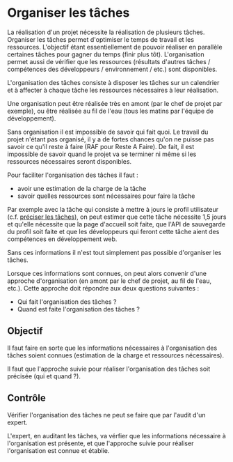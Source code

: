 Organiser les tâches
===================

La réalisation d'un projet nécessite la réalisation de plusieurs tâches. Organiser les tâches permet d'optimiser le temps de travail et les ressources. L'objectif étant essentiellement de pouvoir réaliser en parallèle certaines tâches pour gagner du temps (finir plus tôt). L'organisation permet aussi de vérifier que les ressources (résultats d'autres tâches / compétences des développeurs / environnement / etc.) sont disponibles.

L'organisation des tâches consiste à disposer les tâches sur un calendrier et à affecter à chaque tâche les ressources nécessaires à leur réalisation.

Une organisation peut être réalisée très en amont (par le chef de projet par exemple), ou être réalisée au fil de l'eau (tous les matins par l'équipe de développement).

Sans organisation il est impossible de savoir qui fait quoi. Le travail du projet n'étant pas organisé, il y a de fortes chances qu'on ne puisse pas savoir ce qu'il reste à faire (RAF pour Reste A Faire). De fait, il est impossible de savoir quand le projet va se terminer ni même si les ressources nécessaires seront disponibles.

Pour faciliter l'organisation des tâches il faut :

* avoir une estimation de la charge de la tâche
* savoir quelles ressources sont nécessaires pour faire la tâche

Par exemple avec la tâche qui consiste à mettre à jours le profil utilisateur (c.f. [préciser les tâches](./planifier.md)), on peut estimer que cette tâche nécessite 1,5 jours et qu'elle nécessite que la page d'accueil soit faite, que l'API de sauvegarde du profil soit faite et que les développeurs qui feront cette tâche aient des compétences en développement web.

Sans ces informations il n'est tout simplement pas possible d'organiser les tâches.

Lorsque ces informations sont connues, on peut alors convenir d'une approche d'organisation (en amont par le chef de projet, au fil de l'eau, etc.). Cette approche doit répondre aux deux questions suivantes :

* Qui fait l'organisation des tâches ?
* Quand est faite l'organisation des tâches ?

Objectif
--------

Il faut faire en sorte que les informations nécessaires à l'organisation des tâches soient connues (estimation de la charge et ressources nécessaires).

Il faut que l'approche suivie pour réaliser l'organisation des tâches soit précisée (qui et quand ?).

Contrôle
--------

Vérifier l'organisation des tâches ne peut se faire que par l'audit d'un expert.

L'expert, en auditant les tâches, va vérfier que les informations nécessaire à l'organisation est présente, et que l'approche suivie pour réaliser l'organisation est connue et établie.